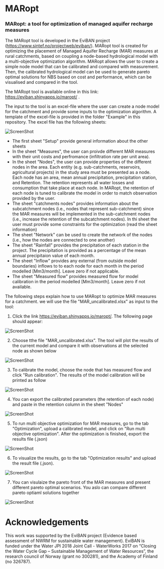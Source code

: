# MARopt
### MARopt: a tool for optimization of managed aquifer recharge measures

The MARopt tool is developed in the EviBAN project (https://www.sintef.no/projectweb/eviban/). MARopt tool is created for optimizing the placement of Managed Aquifer Recharge (MAR) measures at rural catchments, based on coupling a node-based hydrological model with a multi-objective optimization algorithm. MARopt allows the user to create a simple node model that can be calibrated and compared with measurement. Then, the calibrated hydrological model can be used to generate pareto optimal solutions for NBS based on cost and performance, which can be visualised and compared in the tool. 

The MARopt tool is available online in this link: https://eviban.shinyapps.io/maropt/ .

The input to the tool is an excel-file where the user can create a node model for the catchment and provide some inputs to the optimization algorithm. A template of the excel-file is provided in the folder "Example" in this repository. The excel file has the following sheets: 

![ScreenShot](/Figures/fig_excel.JPG)

* The first sheet "Setup" provide general information about the other sheets
* In the sheet "Measures", the user can proivde different MAR measures with their unit costs and perfromance (infiltration rate per unit area). 
* In the sheet "Nodes", the user can provide properties of the different nodes in the area. Each entity (e.g. sub-catchments, reservoirs, agricultural projects) in the study area must be presented as a node. Each node has an area, mean annual precipitation, precipitation station, and Retention. The retention represents all water losses and consumption that take place at each node. In MARopt, the retention of each node is tuned to calibrate the model in order to match observation provided by the user.
* The sheet "catchments nodes" provides information about the subcatchment nodes (i.e., nodes that represent sub-catchment) since the MAR measures will be implemented in the sub-catchment nodes (i.e., increase the retention of the subcatchment nodes). In thi sheet the user must provide some constraints for the optimization (read the sheet information)
* The sheet "Network" can be used to create the network of the nodes (i.e., how the nodes are connected to one another) 
* The sheet "Rainfall" provides the precipitation of each station in the project. The precipitation is provided as a percentage of the mean annual precipitaion value of each month. 
* The sheet "Inflow" provides any external (from outside model boundaries) inflows to to each node for each month in the period modelled [Mm3/month]. Leave zero if not applicable. 
* The sheet "Measured flow" provides measured flow for model calibration in the period modelled [Mm3/month]. Leave zero if not available. 


The following steps explain how to use MARopt to optimize MAR measures for a catchment. we will use the file "MAR_uncalibrated.xlsx" as input to the tool: 

1. Click the link https://eviban.shinyapps.io/maropt/. The following page should appear:  

![ScreenShot](/Figures/fig1.JPG)

2. Choose tthe file "MAR_uncalibrated.xlsx". The tool will plot the results of the current model and compare it with observations at the selected node as shown below

![ScreenShot](/Figures/fig2.JPG)

3. To calibrate the model, choose the node that has measured flow and click "Run calibration". The results of the model calibration will be printed as follow   

![ScreenShot](/Figures/fig3.JPG)

4. You can export the calibrated parameters (the retention of each node) and paste in the retention column in the sheet "Nodes"

![ScreenShot](/Figures/fig4b.JPG)

5. To run multi objective optimization for MAR measures, go to the tab "Optimization", upload a calibrated model, and click on "Run multi objective optimization". After the optimization is finished, export the results file (.json) 

![ScreenShot](/Figures/fig5.JPG)

6. To visualize the results, go to the tab "Optimization results" and upload the result file (.json).  

![ScreenShot](/Figures/fig6.JPG)


7. You can visulaize the pareto front of the MAR measures and present different pareto optimal scenarios. You aslo can compare different pareto optiaml solutions together 

![ScreenShot](/Figures/fig7.JPG)


# Acknowledgements 
This work was supported by the EviBAN project (Evidence based assessment of NWRM for sustainable water management). EviBAN is funded under the Water JPI 2018 Joint Call - WaterWorks 2017 on “Closing the Water Cycle Gap – Sustainable Management of Water Resources”, the research council of Norway (grant no 300281), and the Academy of Finland (no 326787). 
